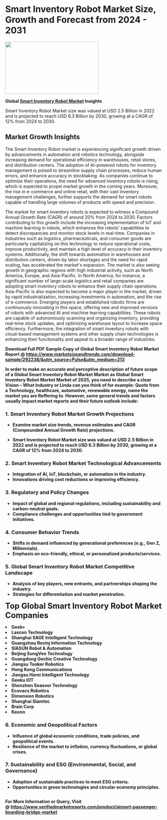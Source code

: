 <H1>Smart Inventory Robot Market Size, Growth and Forecast from 2024 - 2031</H1><img class="aligncenter size-medium wp-image-584254" src="https://thirdeyenews.in/wp-content/uploads/2024/09/Global-Market-Research-300x168.jpeg" alt="" width="300" height="168" /><p><strong>Global&nbsp;<a href="https://www.marketsizeandtrends.com/download-sample/292238/&amp;utm_source=Pulse&amp;utm_medium=213">Smart Inventory Robot Market</a> Insights</strong></p><p>Smart Inventory Robot Market size was valued at USD 2.5 Billion in 2022 and is projected to reach USD 6.3 Billion by 2030, growing at a CAGR of 12% from 2024 to 2030.</p><p><h2>Market Growth Insights</h2> <p>The Smart Inventory Robot market is experiencing significant growth driven by advancements in automation and robotics technology, alongside increasing demand for operational efficiency in warehouses, retail stores, and distribution centers. The adoption of AI-powered robots for inventory management is poised to streamline supply chain processes, reduce human errors, and enhance accuracy in stocktaking. As companies continue to optimize their operations, the need for advanced inventory robots is rising, which is expected to propel market growth in the coming years. Moreover, the rise in e-commerce and online retail, with their vast inventory management challenges, further supports the demand for smart robots capable of handling large volumes of products with speed and precision.</p> <p><strong></strong></p> <p>The market for smart inventory robots is expected to witness a Compound Annual Growth Rate (CAGR) of around 20% from 2024 to 2030. Factors contributing to this growth include the increasing implementation of IoT and machine learning in robots, which enhances the robots' capabilities to detect discrepancies and monitor stock levels in real-time. Companies in industries such as logistics, pharmaceuticals, and consumer goods are particularly capitalizing on this technology to reduce operational costs, improve productivity, and maintain a high level of accuracy in their inventory systems. Additionally, the shift towards automation in warehouses and distribution centers, driven by labor shortages and the need for rapid scaling, has accelerated the market's expansion. The market is also seeing growth in geographic regions with high industrial activity, such as North America, Europe, and Asia-Pacific. In North America, for instance, a significant number of large-scale logistics and retail companies are adopting smart inventory robots to enhance their supply chain operations. Asia-Pacific is also expected to become a major player in the market, driven by rapid industrialization, increasing investments in automation, and the rise of e-commerce. Emerging players and established robotic firms are continuously innovating in this space, offering new and improved versions of robots with advanced AI and machine learning capabilities. These robots are capable of autonomously scanning and organizing inventory, providing real-time stock updates, and optimizing warehouse layout to increase space efficiency. Furthermore, the integration of smart inventory robots with cloud-based management systems and other supply chain technologies is enhancing their functionality and appeal to a broader range of industries. <p><strong></p><p><span class=""><strong>Download Full PDF Sample Copy of Global Smart Inventory Robot Market Report</strong> @ <a href="https://www.marketsizeandtrends.com/download-sample/292238/&amp;utm_source=Pulse&amp;utm_medium=213" target="_blank">https://www.marketsizeandtrends.com/download-sample/292238/&amp;utm_source=Pulse&amp;utm_medium=213</a></span></p><p>In order to make an accurate and perceptive description of future scope of a Global&nbsp;Smart Inventory Robot Market Market as Global&nbsp;Smart Inventory Robot Market Market of 2025, you need to describe a clear Vision &ndash; What Industry or Linda can you think of for example: Quote from a Technology, healthcare, automotive, renewable energy, name the market you are Reffering to. However, some general trends and factors usually impact market reports and their future outlook include:</p><h3>1.&nbsp;<strong>Smart Inventory Robot Market Growth Projections</strong></h3><ul><li>Examine market size trends, revenue estimates and CAGR (Compounded Annual Growth Rate) projections.</li><li><p>Smart Inventory Robot Market size was valued at USD 2.5 Billion in 2022 and is projected to reach USD 6.3 Billion by 2030, growing at a CAGR of 12% from 2024 to 2030.</p></li></ul><h3>2.&nbsp;<strong>Smart Inventory Robot Market Technological Advancements</strong></h3><ul><li>Integration of AI, IoT, blockchain, or automation in the industry.</li><li>Innovations driving cost reductions or improving efficiency.</li></ul><h3>3.&nbsp;<strong>Regulatory and Policy Changes</strong></h3><ul><li>Impact of global and regional regulations, including sustainability and carbon-neutral goals.</li><li>Compliance challenges and opportunities tied to government initiatives.</li></ul><h3>4.&nbsp;<strong>Consumer Behavior Trends</strong></h3><ul><li>Shifts in demand influenced by generational preferences (e.g., Gen Z, Millennials).</li><li>Emphasis on eco-friendly, ethical, or personalized products/services.</li></ul><h3>5.&nbsp;<strong>Global Smart Inventory Robot Market Competitive Landscape</strong></h3><ul><li>Analysis of key players, new entrants, and partnerships shaping the industry.</li><li>Strategies for differentiation and market penetration.</li></ul><p data-pm-slice="1 1 []"><span style="color: inherit; font-family: inherit; font-size: 25px;">Top Global Smart Inventory Robot Market Companies</span></p><div class="" data-test-id=""><p><li>Geek+</li><li> Laxcen Technology</li><li> Shanghai SAGE Intelligent Technology</li><li> Guangzhou Rovinj Information Technology</li><li> SIASUN Robot & Automation</li><li> Beijing SungVen Technology</li><li> Guangdong Gechic Creative Technology</li><li> Jiangsu Tooker Robotics</li><li> Hong Kong Communications</li><li> Jiangsu Horei Intelligent Technology</li><li> Geeku IOT</li><li> Shenzhen Seaever Technology</li><li> Ecovacs Robotics</li><li> Dimension Robotics</li><li> Shanghai Slamtec</li><li> Brain Corp</li><li> Keonn</li></p></div><h3>6.&nbsp;<strong>Economic and Geopolitical Factors</strong></h3><ul><li>Influence of global economic conditions, trade policies, and geopolitical events.</li><li>Resilience of the market to inflation, currency fluctuations, or global crises.</li></ul><h3>7.&nbsp;<strong>Sustainability and ESG (Environmental, Social, and Governance)</strong></h3><ul><li>Adoption of sustainable practices to meet ESG criteria.</li><li>Opportunities in green technologies and circular economy principles.</li></ul><h2><strong style="font-size: 14px;">For More Information or Query, Visit @&nbsp;</strong><a style="background-color: #ffffff; font-size: 14px;" href="https://www.marketsizeandtrends.com/report/smart-inventory-robot-market/" target="_blank">https://www.verifiedmarketreports.com/product/airport-passenger-boarding-bridge-market</a></h2>
